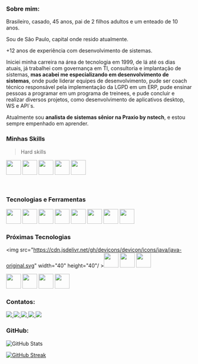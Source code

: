 
### Sobre mim:


Brasileiro, casado, 45 anos, pai de 2 filhos adultos e um enteado de 10 anos. 

Sou de São Paulo, capital onde resido atualmente.

+12 anos de experiência com desenvolvimento de sistemas.

Iniciei minha carreira na área de tecnologia em 1999, de lá até os dias atuais, já trabalhei com governança em TI, consultoria e implantação de sistemas, **mas acabei me especializando em desenvolvimento de sistemas**, onde pude liderar equipes de desenvolvimento, pude ser coach técnico responsável pela implementação da LGPD em um ERP, pude ensinar pessoas a programar em um programa de treinees, e pude concluir e realizar diversos projetos, como desenvolvimento de aplicativos desktop, WS e API´s.

Atualmente sou **analista de sistemas sênior na Praxio by nstech**, e estou sempre empenhado em aprender.


### Minhas Skills
> Hard skills

<img src="https://taiwebs.com/upload/icons/delphi-11-alexandria220-220.png" width="40" height="40" /> <img src="https://cdn.jsdelivr.net/npm/simple-icons@3.13.0/icons/csharp.svg" width="40" height="40" /> <img src="https://cdn.jsdelivr.net/gh/devicons/devicon/icons/python/python-original.svg" width="40" height="40"/> <img src="https://cdn.jsdelivr.net/gh/devicons/devicon/icons/mysql/mysql-original.svg" width="40" height="40" /> <img src="https://creazilla-store.fra1.digitaloceanspaces.com/icons/3236928/oracle-icon-md.png" width="40" height="40"/> 

</br>
 
### Tecnologias e Ferramentas

<img src="https://cdn.jsdelivr.net/gh/devicons/devicon/icons/windows8/windows8-original.svg" width="40" height="40"/> <img src="https://d2ohlsp9gwqc7h.cloudfront.net/images/logos/logo-page/rad-studio-logo-1024.png" width="40" height="40"> <img src="https://cdn.jsdelivr.net/gh/devicons/devicon/icons/vscode/vscode-original.svg" width="40" height="40"/> <img src="https://cdn.jsdelivr.net/gh/devicons/devicon/icons/visualstudio/visualstudio-plain.svg" width="40" height="40"/> <img src="https://cdn.jsdelivr.net/gh/devicons/devicon/icons/github/github-original.svg" width="40" height="40"/> <img src="https://cdn.jsdelivr.net/gh/devicons/devicon/icons/git/git-plain.svg" width="40" height="40"/> <img src="https://cdn.jsdelivr.net/gh/devicons/devicon/icons/azure/azure-original.svg" width="40" height="40"/> <img src="https://www.oracle.com/a/ocom/img/pl-sql.svg" width="40" height="40"/> 

### Próximas Tecnologias
<img src="https://cdn.jsdelivr.net/gh/devicons/devicon/icons/java/java-original.svg" width="40" height="40"/ ><img src="https://cdn.jsdelivr.net/gh/devicons/devicon/icons/angularjs/angularjs-original.svg" width="40" height="40"/> <img src="https://cdn.jsdelivr.net/gh/devicons/devicon/icons/nodejs/nodejs-plain.svg" width="40" height="40"/> <img src="https://cdn.jsdelivr.net/gh/devicons/devicon/icons/react/react-original.svg" width="40" height="40"/>

<img src="https://cdn.jsdelivr.net/gh/devicons/devicon/icons/html5/html5-plain.svg" width="40" height="40"/> <img src="https://cdn.jsdelivr.net/gh/devicons/devicon/icons/css3/css3-plain.svg" width="40" height="40"/> <img src="https://cdn.jsdelivr.net/gh/devicons/devicon/icons/javascript/javascript-plain.svg" width="40" height="40"/> <img src="https://cdn.jsdelivr.net/gh/devicons/devicon/icons/typescript/typescript-original.svg" width="40" height="40"/>

### Contatos:

<div>
    <a href = "mailto:angelotirelli@gmail.com">
        <img src="https://img.shields.io/badge/Gmail-D14836?style=for-the-badge&logo=gmail&logoColor=white" target="_blank">
    </a>
    <a href="https://www.linkedin.com/in/angelo-tirelli-b506a221/" target="_blank">
        <img src="https://img.shields.io/badge/-LinkedIn-%230077B5?style=for-the-badge&logo=linkedin&logoColor=white">
    </a>   
    <a href="https://wa.me/5511970882225" target="_blank">
        <img src="https://img.shields.io/badge/WhatsApp-25D366?style=for-the-badge&logo=whatsapp&logoColor=white">
    </a>
    <a href="https://t.me/AngeloTirelli" target="_blank">
        <img src="https://img.shields.io/badge/Telegram-2CA5E0?style=for-the-badge&logo=telegram&logoColor=white">
    </a>
    <a href="https://www.instagram.com/angelotirelli/" target="_blank">
        <img src="https://img.shields.io/badge/-Instagram-%23E4405F?style=for-the-badge&logo=instagram&logoColor=white">
    </a>
</div>

### GitHub:

![GitHub Stats](https://github-readme-stats.vercel.app/api?username=angelotirelli&theme=transparent&bg_color=000&border_color=30A3DC&show_icons=true&icon_color=30A3DC&title_color=E94D5F&text_color=FFF)

[![GitHub Streak](https://streak-stats.demolab.com/?user=angelotirelli&theme=tokyonight-duo&background=000&border=30A3DC&dates=FFF)](https://git.io/streak-stats)


